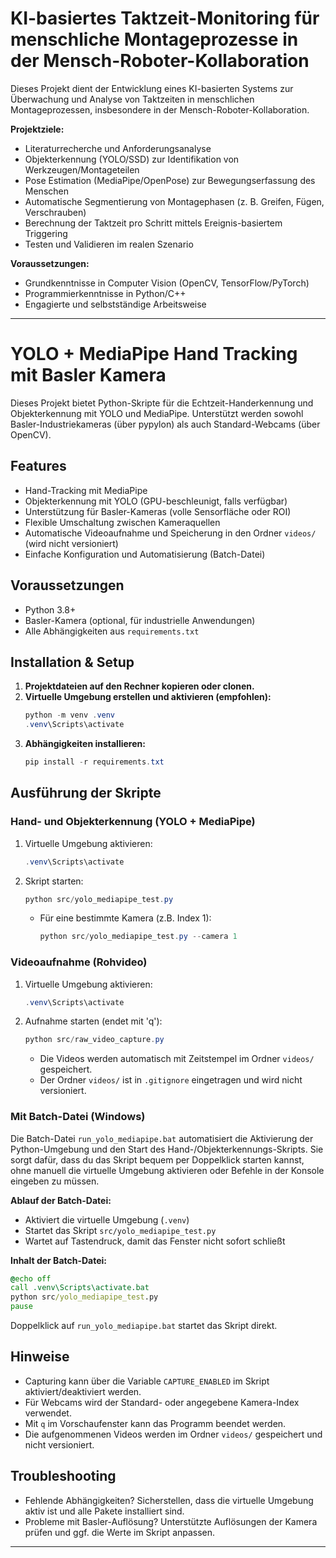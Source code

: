 # KI-basiertes Taktzeit-Monitoring für menschliche Montageprozesse in der Mensch-Roboter-Kollaboration

Dieses Projekt dient der Entwicklung eines KI-basierten Systems zur Überwachung und Analyse von Taktzeiten in menschlichen Montageprozessen, insbesondere in der Mensch-Roboter-Kollaboration.

**Projektziele:**
- Literaturrecherche und Anforderungsanalyse
- Objekterkennung (YOLO/SSD) zur Identifikation von Werkzeugen/Montageteilen
- Pose Estimation (MediaPipe/OpenPose) zur Bewegungserfassung des Menschen
- Automatische Segmentierung von Montagephasen (z. B. Greifen, Fügen, Verschrauben)
- Berechnung der Taktzeit pro Schritt mittels Ereignis-basiertem Triggering
- Testen und Validieren im realen Szenario

**Voraussetzungen:**
- Grundkenntnisse in Computer Vision (OpenCV, TensorFlow/PyTorch)
- Programmierkenntnisse in Python/C++
- Engagierte und selbstständige Arbeitsweise

---

# YOLO + MediaPipe Hand Tracking mit Basler Kamera

Dieses Projekt bietet Python-Skripte für die Echtzeit-Handerkennung und Objekterkennung mit YOLO und MediaPipe. Unterstützt werden sowohl Basler-Industriekameras (über pypylon) als auch Standard-Webcams (über OpenCV).

## Features
- Hand-Tracking mit MediaPipe
- Objekterkennung mit YOLO (GPU-beschleunigt, falls verfügbar)
- Unterstützung für Basler-Kameras (volle Sensorfläche oder ROI)
- Flexible Umschaltung zwischen Kameraquellen
- Automatische Videoaufnahme und Speicherung in den Ordner `videos/` (wird nicht versioniert)
- Einfache Konfiguration und Automatisierung (Batch-Datei)

## Voraussetzungen
- Python 3.8+
- Basler-Kamera (optional, für industrielle Anwendungen)
- Alle Abhängigkeiten aus `requirements.txt`

## Installation & Setup
1. **Projektdateien auf den Rechner kopieren oder clonen.**
2. **Virtuelle Umgebung erstellen und aktivieren (empfohlen):**
   ```powershell
   python -m venv .venv
   .venv\Scripts\activate
   ```
3. **Abhängigkeiten installieren:**
   ```powershell
   pip install -r requirements.txt
   ```

## Ausführung der Skripte

### Hand- und Objekterkennung (YOLO + MediaPipe)
1. Virtuelle Umgebung aktivieren:
   ```powershell
   .venv\Scripts\activate
   ```
2. Skript starten:
   ```powershell
   python src/yolo_mediapipe_test.py
   ```
   - Für eine bestimmte Kamera (z.B. Index 1):
     ```powershell
     python src/yolo_mediapipe_test.py --camera 1
     ```

### Videoaufnahme (Rohvideo)
1. Virtuelle Umgebung aktivieren:
   ```powershell
   .venv\Scripts\activate
   ```
2. Aufnahme starten (endet mit 'q'):
   ```powershell
   python src/raw_video_capture.py
   ```
   - Die Videos werden automatisch mit Zeitstempel im Ordner `videos/` gespeichert.
   - Der Ordner `videos/` ist in `.gitignore` eingetragen und wird nicht versioniert.

### Mit Batch-Datei (Windows)
Die Batch-Datei `run_yolo_mediapipe.bat` automatisiert die Aktivierung der Python-Umgebung und den Start des Hand-/Objekterkennungs-Skripts. Sie sorgt dafür, dass du das Skript bequem per Doppelklick starten kannst, ohne manuell die virtuelle Umgebung aktivieren oder Befehle in der Konsole eingeben zu müssen.

**Ablauf der Batch-Datei:**
- Aktiviert die virtuelle Umgebung (`.venv`)
- Startet das Skript `src/yolo_mediapipe_test.py`
- Wartet auf Tastendruck, damit das Fenster nicht sofort schließt

**Inhalt der Batch-Datei:**
```bat
@echo off
call .venv\Scripts\activate.bat
python src/yolo_mediapipe_test.py
pause
```

Doppelklick auf `run_yolo_mediapipe.bat` startet das Skript direkt.

## Hinweise
- Capturing kann über die Variable `CAPTURE_ENABLED` im Skript aktiviert/deaktiviert werden.
- Für Webcams wird der Standard- oder angegebene Kamera-Index verwendet.
- Mit `q` im Vorschaufenster kann das Programm beendet werden.
- Die aufgenommenen Videos werden im Ordner `videos/` gespeichert und nicht versioniert.

## Troubleshooting
- Fehlende Abhängigkeiten? Sicherstellen, dass die virtuelle Umgebung aktiv ist und alle Pakete installiert sind.
- Probleme mit Basler-Auflösung? Unterstützte Auflösungen der Kamera prüfen und ggf. die Werte im Skript anpassen.

---
